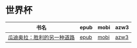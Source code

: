 # 世界杯

| 书名 | epub | mobi | azw3 |
| --- | --- | --- | --- |
| [瓜迪奥拉：胜利的另一种道路](http://ct.dalanmei.com/f/31084289-572121658-b6e2f2) | [epub](http://ct.dalanmei.com/f/31084289-572121658-b6e2f2) | [mobi](http://ct.dalanmei.com/f/31084289-571595500-501652) | [azw3](http://ct.dalanmei.com/f/31084289-571978405-063e9c) |
